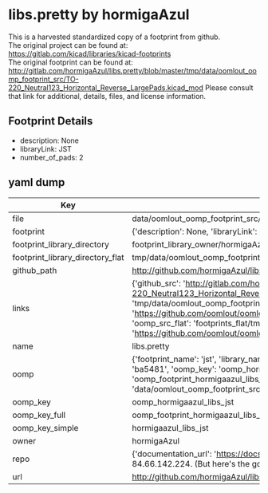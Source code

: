 # libs.pretty by hormigaAzul  
This is a harvested standardized copy of a footprint from github.  
The original project can be found at:  
https://gitlab.com/kicad/libraries/kicad-footprints  
The original footprint can be found at:
http://gitlab.com/hormigaAzul/libs.pretty/blob/master/tmp/data/oomlout_oomp_footprint_src/TO-220_Neutral123_Horizontal_Reverse_LargePads.kicad_mod
Please consult that link for additional, details, files, and license information.  
## Footprint Details
* description: None  
* libraryLink: JST  
* number_of_pads: 2  
## yaml dump  
| Key | Value |  
| --- | --- |  
| file | data/oomlout_oomp_footprint_src/libs.pretty/JST.kicad_mod |  
| footprint | {'description': None, 'libraryLink': 'JST', 'number_of_pads': 2} |  
| footprint_library_directory | footprint_library_owner/hormigaAzul_libs.pretty |  
| footprint_library_directory_flat | tmp/data/oomlout_oomp_footprint_src/footprints_flat/hormigaazul_libs_jst/working |  
| github_path | http://github.com/hormigaAzul/libs.pretty/blob/master/tmp/data/oomlout_oomp_footprint_src/JST.kicad_mod |  
| links | {'github_src': 'http://gitlab.com/hormigaAzul/libs.pretty/blob/master/tmp/data/oomlout_oomp_footprint_src/TO-220_Neutral123_Horizontal_Reverse_LargePads.kicad_mod', 'github_src_repo': 'https://gitlab.com/kicad/libraries/kicad-footprints', 'oomp_bot': 'tmp/data/oomlout_oomp_footprint_src/footprints/hormigaazul_libs_jst/working', 'oomp_bot_github': 'https://github.com/oomlout/oomlout_oomp_footprint_bot/tree/main/tmp/data/oomlout_oomp_footprint_src/footprints/hormigaazul_libs_jst/working', 'oomp_src_flat': 'footprints_flat/tmp/data/oomlout_oomp_footprint_src/footprints_flat/hormigaazul_libs_jst/working', 'oomp_src_flat_github': 'https://github.com/oomlout/oomlout_oomp_footprint_src/tree/main/tmp/data/oomlout_oomp_footprint_src/footprints_flat/hormigaazul_libs_jst/working'} |  
| name | libs.pretty |  
| oomp | {'footprint_name': 'jst', 'library_name': 'libs', 'md5': 'ba5481e36cfb594f5c623bc8524dc582', 'md5_10': 'ba5481e36c', 'md5_5': 'ba548', 'md5_6': 'ba5481', 'oomp_key': 'oomp_hormigaazul_libs_jst', 'oomp_key_extra': 'oomp_footprint_hormigaazul_libs_jst', 'oomp_key_full': 'oomp_footprint_hormigaazul_libs_jst_ba5481', 'oomp_key_simple': 'hormigaazul_libs_jst', 'original_filename': 'data/oomlout_oomp_footprint_src/libs.pretty/JST.kicad_mod', 'owner_name': 'hormigaazul'} |  
| oomp_key | oomp_hormigaazul_libs_jst |  
| oomp_key_full | oomp_footprint_hormigaazul_libs_jst |  
| oomp_key_simple | hormigaazul_libs_jst |  
| owner | hormigaAzul |  
| repo | {'documentation_url': 'https://docs.github.com/rest/overview/resources-in-the-rest-api#rate-limiting', 'message': "API rate limit exceeded for 84.66.142.224. (But here's the good news: Authenticated requests get a higher rate limit. Check out the documentation for more details.)"} |  
| url | http://github.com/hormigaAzul/libs.pretty |  

